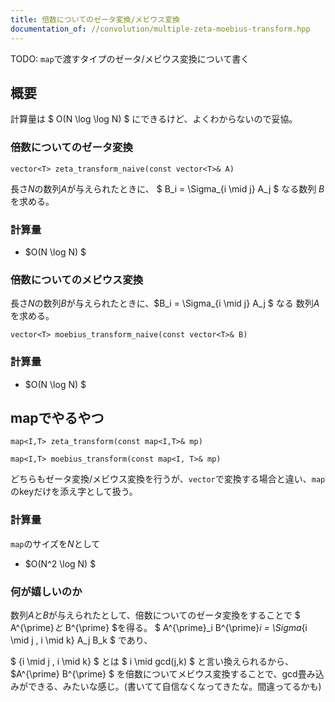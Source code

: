 ```yaml
---
title: 倍数についてのゼータ変換/メビウス変換
documentation_of: //convolution/multiple-zeta-moebius-transform.hpp
---
```


TODO: `map`で渡すタイプのゼータ/メビウス変換について書く

## 概要

計算量は $ O(N \log \log N) $ にできるけど、よくわからないので妥協。

### 倍数についてのゼータ変換

```
vector<T> zeta_transform_naive(const vector<T>& A)
```

長さ$N$の数列$A$が与えられたときに、 $ B_i = \Sigma_{i \mid j} A_j $ なる数列 $B$ を求める。

### 計算量

- $O(N \log N) $

### 倍数についてのメビウス変換
長さ$N$の数列$B$が与えられたときに、$B_i = \Sigma_{i \mid j} A_j $ なる 数列$A$ を求める。

```
vector<T> moebius_transform_naive(const vector<T>& B)
``` 

### 計算量

- $O(N \log N) $

## mapでやるやつ

```
map<I,T> zeta_transform(const map<I,T>& mp)
```

```
map<I,T> moebius_transform(const map<I, T>& mp)
```

どちらもゼータ変換/メビウス変換を行うが、`vector`で変換する場合と違い、`map`のkeyだけを添え字として扱う。

### 計算量

`map`のサイズを$N$として

- $O(N^2 \log N) $
### 何が嬉しいのか

数列$A$と$B$が与えられたとして、倍数についてのゼータ変換をすることで
$ A^{\prime}$と$ B^{\prime} $を得る。 $ A^{\prime}_i B^{\prime}_i = \Sigma_{i \mid j , i \mid k} A_j B_k $ であり、

$ {i \mid j , i \mid k} $ とは $ i \mid gcd(j,k) $ と言い換えられるから、$A^{\prime} B^{\prime} $ を倍数についてメビウス変換することで、gcd畳み込みができる、みたいな感じ。(書いてて自信なくなってきたな。間違ってるかも)
